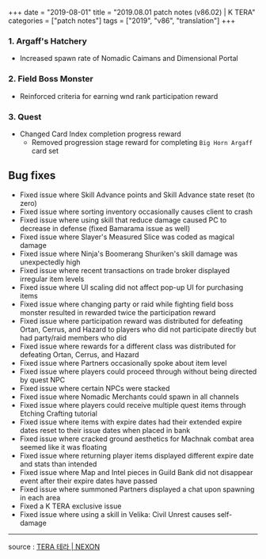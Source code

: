 +++
date = "2019-08-01"
title = "2019.08.01 patch notes (v86.02) | K TERA"
categories = ["patch notes"]
tags = ["2019", "v86", "translation"]
+++

### 1. Argaff's Hatchery
- Increased spawn rate of Nomadic Caimans and Dimensional Portal

### 2. Field Boss Monster
- Reinforced criteria for earning wnd rank participation reward

### 3. Quest
- Changed Card Index completion progress reward
  - Removed progression stage reward for completing `Big Horn Argaff` card set

## Bug fixes

- Fixed issue where Skill Advance points and Skill Advance state reset (to zero)
- Fixed issue where sorting inventory occasionally causes client to crash
- Fixed issue where using skill that reduce damage caused PC to decrease in defense (fixed Bamarama issue as well)
- Fixed issue where Slayer's Measured Slice was coded as magical damage
- Fixed issue where Ninja's Boomerang Shuriken's skill damage was unexpectedly high
- Fixed issue where recent transactions on trade broker displayed irregular item levels
- Fixed issue where UI scaling did not affect pop-up UI for purchasing items
- Fixed issue where changing party or raid while fighting field boss monster resulted in rewarded twice the participation reward
- Fixed issue where participation reward was distributed for defeating Ortan, Cerrus, and Hazard to players who did not participate directly but had party/raid members who did
- Fixed issue where rewards for a different class was distributed for defeating Ortan, Cerrus, and Hazard
- Fixed issue where Partners occasionally spoke about item level
- Fixed issue where players could proceed through without being directed by quest NPC
- Fixed issue where certain NPCs were stacked
- Fixed issue where Nomadic Merchants could spawn in all channels
- Fixed issue where players could receive multiple quest items through Etching Crafting tutorial
- Fixed issue where items with expire dates had their extended expire dates reset to their issue dates when placed in bank
- Fixed issue where cracked ground aesthetics for Machnak combat area seemed like it was floating
- Fixed issue where returning player items displayed different expire date and stats than intended
- Fixed issue where Map and Intel pieces in Guild Bank did not disappear event after their expire dates have passed
- Fixed issue where summoned Partners displayed a chat upon spawning in each area
- Fixed a K TERA exclusive issue
- Fixed issue where using a skill in Velika: Civil Unrest causes self-damage

----

source : [TERA 테라 | NEXON](http://tera.nexon.com/news/update/view.aspx?n4articlesn=403)
